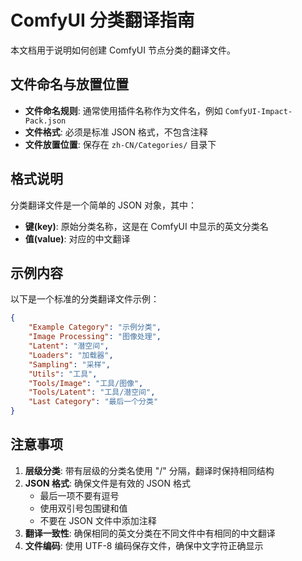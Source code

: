 # ComfyUI 分类翻译指南

本文档用于说明如何创建 ComfyUI 节点分类的翻译文件。

## 文件命名与放置位置

- **文件命名规则**: 通常使用插件名称作为文件名，例如 `ComfyUI-Impact-Pack.json`
- **文件格式**: 必须是标准 JSON 格式，不包含注释
- **文件放置位置**: 保存在 `zh-CN/Categories/` 目录下

## 格式说明

分类翻译文件是一个简单的 JSON 对象，其中：
- **键(key)**: 原始分类名称，这是在 ComfyUI 中显示的英文分类名
- **值(value)**: 对应的中文翻译

## 示例内容

以下是一个标准的分类翻译文件示例：

```json
{
    "Example Category": "示例分类",
    "Image Processing": "图像处理",
    "Latent": "潜空间",
    "Loaders": "加载器",
    "Sampling": "采样",
    "Utils": "工具",
    "Tools/Image": "工具/图像",
    "Tools/Latent": "工具/潜空间",
    "Last Category": "最后一个分类"
}
```

## 注意事项

1. **层级分类**: 带有层级的分类名使用 "/" 分隔，翻译时保持相同结构
2. **JSON 格式**: 确保文件是有效的 JSON 格式
   - 最后一项不要有逗号
   - 使用双引号包围键和值
   - 不要在 JSON 文件中添加注释
3. **翻译一致性**: 确保相同的英文分类在不同文件中有相同的中文翻译
4. **文件编码**: 使用 UTF-8 编码保存文件，确保中文字符正确显示